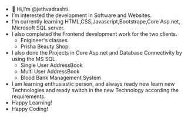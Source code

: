 - 👋 Hi,I’m @jethvadrashti.
- I’m interested the development in Software and Websites.
- I’m currently learning HTML,CSS,Javascript,Bootstrape,Core Asp.net, Microsoft SQL server.
- I also completed the Frontend development work for the two clients.
   - Enigineer's classes.
   - Prisha Beauty Shop.
- I also done the Projects in Core Asp.net and Database Connectivity by using the MS SQL.
    - Single User AddressBook
    - Multi User AddressBook
    - Blood Bank Management System
- I am learning enthusiastic person, and always ready new learn new Technologies and ready switch in the new Technology according the requirements.
- Happy Learning!
- Happy Coding!
    
 


